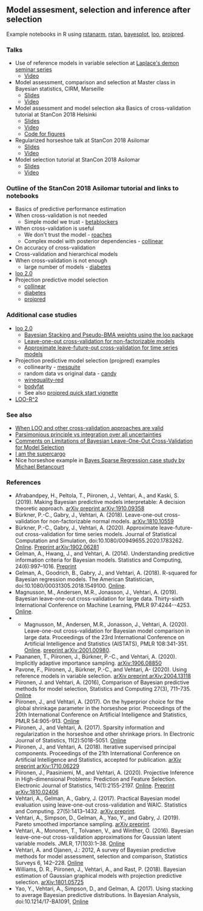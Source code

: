 ## Model assesment, selection and inference after selection

Example notebooks in R using [rstanarm](https://cran.r-project.org/package=rstanarm), [rstan](https://cran.r-project.org/package=rstan), [bayesplot](https://cran.r-project.org/package=bayesplot), [loo](https://cran.r-project.org/package=loo), [projpred](https://cran.r-project.org/package=projpred). 

### Talks

* Use of reference models in variable selection at [Laplace's demon seminar series](https://ailab.criteo.com/laplaces-demon-bayesian-machine-learning-at-scale/)
  - [Video](https://www.youtube.com/watch?v=N0ce8J8slFY)
* Model assessment, comparison and selection at Master class in Bayesian statistics, CIRM, Marseille
  - [Slides](slides_model_assesment_selection.pdf)
  - [Video](https://library.cirm-math.fr/Record.htm?idlist=157&record=19285597124910037799)
* Model assessment and model selection aka Basics of cross-validation tutorial at StanCon 2018 Helsinki
  - [Slides](Vehtari_StanHEL_CV.pdf)
  - [Video](https://www.youtube.com/watch?v=hpr8pxqkCH8&t=0s&list=PLuwyh42iHquU4hUBQs20hkBsKSMrp6H0J&index=9)
  - [Code for figures](https://avehtari.github.io/modelselection/cv_basics.html)
* Regularized horseshoe talk at StanCon 2018 Asilomar
  - [Slides](regularizedhorseshoe_slides.pdf)
  - [Video](https://www.youtube.com/watch?v=umk7eOkt5k8)
* Model selection tutorial at StanCon 2018 Asilomar
  - [Slides](modelselection_tutorial_slides.pdf)
  - [Video](https://www.youtube.com/watch?v=FUROJM3u5HQ)

### Outline of the StanCon 2018 Asilomar tutorial and links to notebooks
* Basics of predictive performance estimation
* When cross-validation is not needed
  * Simple model we trust - [betablockers](https://avehtari.github.io/modelselection/betablockers.html)
* When cross-validation is useful
  * We don't trust the model - [roaches](https://avehtari.github.io/modelselection/roaches.html)
  * Complex model with posterior dependencies - [collinear](https://avehtari.github.io/modelselection/collinear.html)
* On accuracy of cross-validation
* Cross-validation and hierarchical models
* When cross-validation is not enough
  * large number of models - [diabetes](https://avehtari.github.io/modelselection/diabetes.html)
* [loo 2.0](http://mc-stan.org/loo/)
* Projection predictive model selection
  * [collinear](https://avehtari.github.io/modelselection/collinear.html)
  * [diabetes](https://avehtari.github.io/modelselection/diabetes.html)
  * [projpred](https://github.com/stan-dev/projpred)

### Additional case studies

* [loo 2.0](http://mc-stan.org/loo/)
  * [Bayesian Stacking and Pseudo-BMA weights using the loo package](http://mc-stan.org/loo/articles/loo2-weights.html)
  * [Leave-one-out cross-validation for non-factorizable models](http://mc-stan.org/loo/articles/loo2-non-factorizable.html)
  * [Approximate leave-future-out cross-validation for time series models](http://mc-stan.org/loo/articles/loo2-lfo.html)
* Projection predictive model selection (projpred) examples
  * collinearity - [mesquite](https://avehtari.github.io/modelselection/mesquite.html)
  * random data vs original data - [candy](https://avehtari.github.io/modelselection/candy.html)
  * [winequality-red](https://avehtari.github.io/modelselection/winequality-red.html)
  * [bodyfat](https://avehtari.github.io/modelselection/bodyfat.html)
  * See also [projpred quick start vignette](https://rawgit.com/stan-dev/projpred/master/vignettes/quickstart.html)
* [LOO-R^2](https://avehtari.github.io/bayes_R2/bayes_R2.html)

### See also
* [When LOO and other cross-validation approaches are valid](http://andrewgelman.com/2018/08/03/loo-cross-validation-approaches-valid/)
* [Parsimonious principle vs integration over all uncertainties](http://andrewgelman.com/2018/07/26/parsimonious-principle-vs-integration-uncertainties/)
* [Comments on Limitations of Bayesian Leave-One-Out Cross-Validation for Model Selection](http://andrewgelman.com/2018/06/05/comments-limitations-bayesian-leave-one-cross-validation-model-selection/)
* [I am the supercargo](http://andrewgelman.com/2018/06/21/i-am-the-supercargo/)
* Nice horseshoe example in [Bayes Sparse Regression case study by Michael Betancourt](https://betanalpha.github.io/assets/case_studies/bayes_sparse_regression.html)

### References

* Afrabandpey, H., Peltola, T., Piironen, J., Vehtari, A., and Kaski, S. (2019). Making Bayesian predictive models interpretable: A decision theoretic approach. [arXiv preprint arXiv:1910.09358](https://arxiv.org/abs/1910.09358)
* Bürkner, P.-C., Gabry, J., Vehtari, A. (2018). Leave-one-out
  cross-validation for non-factorizable normal
  models. [arXiv:1810.10559](https://arxiv.org/abs/arXiv:1810.10559)
* Bürkner, P.-C., Gabry, J., Vehtari, A. (2020). Approximate leave-future-out
  cross-validation for time series models. Journal of Statistical Computation and Simulation, doi:10.1080/00949655.2020.1783262. [Online](https://doi.org/10.1080/00949655.2020.1783262). [Preprint arXiv:1902.06281](https://arxiv.org/abs/1902.06281)
* Gelman, A., Hwang, J., and Vehtari, A. (2014). Understanding
  predictive information criteria for Bayesian models. Statistics and
  Computing, 24(6):997–1016.
  [Preprint](http://www.stat.columbia.edu/~gelman/research/published/waic_understand3.pdf)
* Gelman, A., Goodrich, B., Gabry, J., and Vehtari, A. (2018). R-squared for Bayesian regression models. The American Statistician, doi:10.1080/00031305.2018.1549100. [Online](https://doi.org/10.1080/00031305.2018.1549100).
* Magnusson, M., Andersen, M.R., Jonasson, J., Vehtari, A. (2019). Bayesian leave-one-out
  cross-validation for large data. Thirty-sixth International Conference on Machine Learning,
  PMLR 97:4244--4253. [Online](http://proceedings.mlr.press/v97/magnusson19a.html).
* * Magnusson, M., Andersen, M.R., Jonasson, J., Vehtari, A. (2020). Leave-one-out cross-validation for Bayesian model comparison in large data. Proceedings of the 23rd International Conference on Artificial Intelligence and Statistics (AISTATS), PMLR 108:341-351. [Online](http://proceedings.mlr.press/v108/magnusson20a.html). [preprint arXiv:2001.00980](https://arxiv.org/abs/2001.00980).
* Paananen, T., Piironen, J., Bürkner, P.-C., and Vehtari, A. (2020). Implicitly adaptive importance sampling.
  [arXiv:1906.08850](https://arxiv.org/abs/1906.08850)
* Pavone, F., Piironen, J., Bürkner, P.-C., and Vehtari, A- (2020). Using reference models in variable selection. [arXiv preprint arXiv:2004.13118](https://arxiv.org/abs/2004.13118)
* Piironen, J. and Vehtari, A. (2016), Comparison of Bayesian
  predictive methods for model selection, Statistics and Computing
  27(3), 711–735. [Online](https://doi.org/10.1007/s11222-016-9649-y)
* Piironen, J., and Vehtari, A. (2017). On the hyperprior choice for
  the global shrinkage parameter in the horseshoe prior. Proceedings
  of the 20th International Conference on Artificial Intelligence and
  Statistics, PMLR 54:905-913.
  [Online](http://proceedings.mlr.press/v54/piironen17a.html)
* Piironen, J., and Vehtari, A. (2017). Sparsity information and
  regularization in the horseshoe and other shrinkage priors. In
  Electronic Journal of Statistics, 11(2):5018-5051.
  [Online](https://projecteuclid.org/euclid.ejs/1513306866)
* Piironen, J., and Vehtari, A. (2018). Iterative supervised principal
  components. Proceedings of the 21th International Conference on
  Artificial Intelligence and Statistics, accepted for
  publication.
  [arXiv preprint arXiv:1710.06229](https://arxiv.org/abs/1710.06229)
* Piironen, J., Paasiniemi, M., and Vehtari, A. (2020). Projective
  Inference in High-dimensional Problems: Prediction and Feature
  Selection. Electronic Journal of Statistics, 14(1):2155-2197. [Online](https://doi.org/10.1214/20-EJS1711). [Preprint arXiv:1810.02406](https://arxiv.org/abs/arXiv:1810.02406)
* Vehtari, A., Gelman, A., Gabry, J. (2017). Practical Bayesian model
  evaluation using leave-one-out cross-validation and WAIC. Statistics
  and Computing.  27(5):1413–1432. [arXiv
  preprint](http://arxiv.org/abs/1507.04544).
* Vehtari, A., Simpson, D., Gelman, A., Yao, Y., and Gabry, J. (2019). Pareto smoothed
  importance sampling. [arXiv
  preprint](http://arxiv.org/abs/1507.02646).
* Vehtari, A., Mononen, T., Tolvanen, V., and Winther, O. (2016).
  Bayesian leave-one-out cross-validation approximations for Gaussian
  latent variable models. JMLR, 17(103):1–38.
  [Online](http://jmlr.org/papers/v17/14-540.html)
* Vehtari, A. and Ojanen, J.: 2012, A survey of Bayesian predictive
  methods for model assessment, selection and comparison, Statistics
  Surveys 6, 142–228. [Online](https://doi.org/10.1214/12-SS102)
* Williams, D. R., Piironen, J., Vehtari, A., and Rast,
  P. (2018). Bayesian estimation of Gaussian graphical models with
  projection predictive selection. [arXiv:1801.05725](https://arxiv.org/abs/1801.05725)
* Yao, Y., Vehtari, A., Simpson, D., and Gelman, A. (2017). Using
  stacking to average Bayesian predictive distributions. In Bayesian
  Analysis, doi:10.1214/17-BA1091,
  [Online](https://projecteuclid.org/euclid.ba/1516093227)
